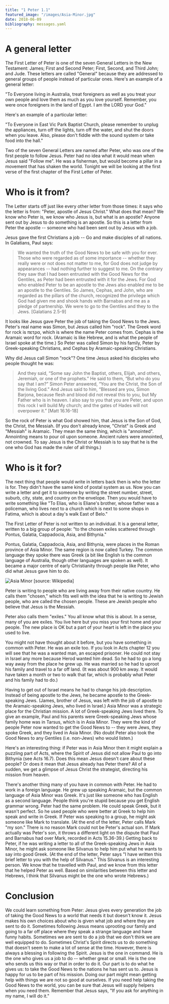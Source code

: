 ```yaml
---
title: "1 Peter 1.1"
featured_image: "/images/Asia-Minor.jpg"
date: 2018-06-09
bibliography: messages.yaml
---
```


# A general letter

The First Letter of Peter is one of the seven General Letters in the New Testament: James; First and Second Peter; First, Second, and Third John; and Jude. These letters are called "General" because they are addressed to general groups of people instead of particular ones. Here's an example of a general letter:

"To Everyone living in Australia, treat foreigners as well as you treat your own people and love them as much as you love yourself. Remember, you were once foreigners in the land of Egypt. I am the LORD your God."

Here's an example of a particular letter:

"To Everyone in East Vic Park Baptist Church, please remember to unplug the appliances, turn off the lights, turn off the water, and shut the doors when you leave. Also, please don't fiddle with the sound system or take food into the hall."

Two of the seven General Letters are named after Peter, who was one of the first people to follow Jesus. Peter had no idea what it would mean when Jesus said "Follow me". He was a fisherman, but would become a pillar in a movement that has shaken the world. Tonight we will be looking at the first verse of the first chapter of the First Letter of Peter.

# Who is it from?

The Letter starts off just like every other letter from those times: it says who the letter is from: "Peter, apostle of Jesus Christ." What does that mean? We know who Peter is, we know who Jesus is, but what is an apostle? Anyone sent out by Jesus to do something is an apostle. So this is a letter from Peter the apostle -- someone who had been sent out by Jesus with a job.

Jesus gave the first Christians a job -- Go and make disciples of all nations. In Galatians, Paul says:

> We wanted the truth of the Good News to be safe with you for ever. Those who were regarded as of some importance -- whether they really were or not does not matter to me, for God does not judge by appearances -- had nothing further to suggest to me. On the contrary they saw that I had been entrusted with the Good News for the Gentiles, as Peter had been entrusted with it for the Jews. For God who enabled Peter to be an apostle to the Jews also enabled me to be an apostle to the Gentiles. So James, Cephas, and John, who are regarded as the pillars of the church, recognized the privilege which God had given me and shook hands with Barnabas and me as a pledge of partnership. We were to go to the Gentiles and they to the Jews. [Galatians 2.5-9]

It looks like Jesus gave Peter the job of taking the Good News to the Jews. Peter's real name was Simon, but Jesus called him "rock". The Greek word for rock is πετρα, which is where the name Peter comes from. Cephas is the Aramaic word for rock. (Aramaic is like Hebrew, and is what the people of Israel spoke at the time.) So Peter was called Simon by his family, Peter by Greek-speaking Christians, and Cephas by Aramaic-speaking Christians.

Why did Jesus call Simon "rock"? One time Jesus asked his disciples who people thought he was:

> And they said, “Some say John the Baptist, others, Elijah, and others, Jeremiah, or one of the prophets.” He said to them, “But who do you say that I am?” Simon Peter answered, “You are the Christ, the Son of the living God.” And Jesus said to him, “Blessed are you, Simon Barjona, because flesh and blood did not reveal this to you, but My Father who is in heaven. I also say to you that you are Peter, and upon this rock I will build My church; and the gates of Hades will not overpower it.” [Matt 16.16-18]

So the rock of Peter is what God showed him, that Jesus is the Son of God, the Christ, the Messiah. (If you don't already know, "Christ" is Greek and "Messiah" is Aramaic. They mean the same thing, which is "annointed". Annointing means to pour oil upon someone. Ancient rulers were annointed, not crowned. To say Jesus is the Christ or Messiah is to say that he is the one who God has made the ruler of all things.)

# Who is it for?

The next thing that people would write in letters back then is who the letter is for. They didn't have the same kind of postal system as us. Now you can write a letter and get it to someone by writing the street number, street, suburb, city, state, and country on the envelope. Then you would have to write something like "To Elias, who is Eliane's brother, whose father was a policeman, who lives next to a church which is next to some shops in Fatima, which is about a day's walk East of Belo."

The First Letter of Peter is not written to an individual. It is a general letter, written to a big group of people: "to the chosen exiles scattered through Pontus, Galatia, Cappadocia, Asia, and Bithynia."

Pontus, Galatia, Cappadocia, Asia, and Bithynia, were places in the Roman province of Asia Minor. The same region is now called Turkey. The common language they spoke there was Greek (a bit like English is the common language of Australia, though other languages are spoken as well). It became a major centre of early Christianity through people like Peter, who did what Jesus gave him to do.

![Asia Minor [source: Wikipedia]](/images/Asia-Minor.jpg "Asia Minor [source: Wikipedia]")

Peter is writing to people who are living away from their native country. He calls them "chosen," which fits well with the idea that he is writing to Jewish people, who are called the chosen people. These are Jewish people who believe that Jesus is the Messiah.

Peter also calls them "exiles." You all know what this is about. In a sense, many of you are exiles. You live here but you miss your first home and your people. The new place is OK but a part of your heart is left in the place you used to live.

You might not have thought about it before, but you have something in common with Peter. He was an exile too. If you look in Acts chapter 12 you will see that he was a wanted man, an escaped prisoner. He could not stay in Israel any more because Herod wanted him dead. So he had to go a long way away from the place he grew up. He was married so he had to uproot his family and travel to a far off land. (It was about 900 km away. It would have taken a month or two to walk that far, which is probably what Peter and his family had to do.) 

Having to get out of Israel means he had to change his job description. Instead of being apostle to the Jews, he became apostle to the Greek-speaking Jews. (James, brother of Jesus, was left with the job of apostle to the Aramaic-speaking Jews, who lived in Israel.) Asia Minor was a strategic place for the Christian mission. A lot of Greek-speaking Jews lived there. To give an example, Paul and his parents were Greek-speaking Jews whose family home was in Tarsus, which is in Asia Minor. They were the kind of people Peter now wanted to get the Good News to -- they were Jews, they spoke Greek, and they lived in Asia Minor. (No doubt Peter also took the Good News to any Gentiles (i.e. non-Jews) who would listen.)

Here's an interesting thing: if Peter was in Asia Minor then it might explain a puzzling part of Acts, where the Spirit of Jesus did not allow Paul to go into Bithynia (see Acts 16.7). Does this mean Jesus doesn't care about these people? Or does it mean that Jesus already has Peter there? All of a sudden, we get a glimpse of Jesus Christ the strategist, directing his mission from heaven.

There's another thing many of you have in common with Peter. He had to work in a foreign language. He grew up speaking Aramaic, but the common language of Asia Minor was Greek. It's just like someone who has English as a second language. People think you're stupid because you get English grammar wrong. Peter had the same problem. He could speak Greek, but it wasn't perfect. So he used people who were better at Greek to help him speak and write in Greek. If Peter was speaking to a group, he might ask someone like Mark to translate. (At the end of the letter, Peter calls Mark "my son." There is no reason Mark could not be Peter's actual son. If Mark actually was Peter's son, it throws a different light on the dispute that Paul and Barnabus had over Mark, recorded in Acts 15.36-39.) Getting back to Peter, if he was writing a letter to all of the Greek-speaking Jews in Asia Minor, he might ask someone like Silvanus to help him put what he wants to say into good Greek. (At the end of the letter, Peter says "I have written this brief letter to you with the help of Silvanus." This Silvanus is an interesting person. We know that he travelled with Paul, and we know from this letter that he helped Peter as well. Based on similarities between this letter and Hebrews, I think that Silvanus might be the one who wrote Hebrews.)

# Conclusion

We could learn something from Peter: Jesus gives every generation the job of taking the Good News to a world that needs it but doesn't know it. Jesus makes his own choices about who is given what job and where they are sent to do it. Sometimes following Jesus means uprooting our family and going to a far off place where they speak a strange language and have funny habits. Sometimes we are sent to do a job that we don't think we are well equipped to do. Sometimes Christ's Spirit directs us to do something that doesn't seem to make a lot of sense at the time. However, there is always a blessing in following the Spirit. Jesus is the one in command. He is the one who gives us a job to do -- whether great or small. He is the one who sends us this way or that in order to do it. Our part is to do what he gives us: to take the Good News to the nations he has sent us to. Jesus is happy for us to be part of his mission. Doing our part might mean getting help with things we are not so good at ourselves. If you need help taking the Good News to the world, you can be sure that Jesus will supply helpers when you need them. Remember that Jesus says, "If you ask for anything in my name, I will do it."

<!--# References-->
